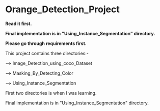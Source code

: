 # Orange_Detection_Project

**Read it first.**

**Final implementation is in "Using_Instance_Segmentation" directory.**

**Please go through requirements first.**

This project contains three directories:-

--> Image_Detection_using_coco_Dataset

--> Masking_By_Detecting_Color

--> Using_Instance_Segmentation

First two directories is when I was learning.

Final implementation is in "Using_Instance_Segmentation" directory.

